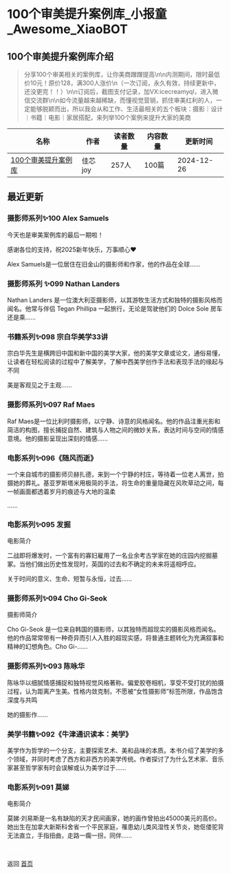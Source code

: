 # 100个审美提升案例库_小报童_Awesome_XiaoBOT

## 100个审美提升案例库介绍
> 分享100个审美相关的案例库，让你美商蹭蹭提高\n\n内测期间，限时最低价10元！原价128，满300人涨价\n（一次订阅，永久有效，持续更新中，还没更完！！）\n\n订阅后，截图支付记录，加VX:icecreamyql，进入微信交流群\n\n如今流量越来越稀缺，而懂视觉营销，抓住审美红利的人，一定能够脱颖而出，所以我会从和工作、生活最相关的五个板块：摄影｜设计｜书籍｜电影｜家居搭配，来列举100个案例来提升大家的美商  
  


|名称|作者|读者数量|内容数量|更新时间|
|---|---|---|---|---|
|[100个审美提升案例库](https://xiaobot.net/p/icecreamyql?refer=0b133df9-27dc-423b-8101-639049001c13)|佳芯joy|257人|100篇|2024-12-26|

## 最近更新
### 摄影师系列✨100 Alex Samuels

今天也是审美案例库的最后一期啦！

感谢各位的支持，祝2025新年快乐，万事顺心❤️

Alex Samuels是一位居住在旧金山的摄影师和作家，他的作品在全球......

### 摄影师系列 ✨099 Nathan Landers

Nathan Landers 是一位澳大利亚摄影师，以其游牧生活方式和独特的摄影风格而闻名。他常与伴侣 Tegan Phillipa
一起旅行，无论是驾驶他们的 Dolce Sole 房车还是乘......

### 书籍系列✨098 宗白华美学33讲

宗白华先生是横跨旧中国和新中国的美学大家，他的美学文章或论文，通俗易懂，让读者在轻松阅读的过程中了解美学，了解中西美学创作手法和表现手法的缘起与不同

美是客观见之于主观......

### 摄影师系列✨097 Raf Maes

Raf
Maes是一位比利时摄影师，以宁静、诗意的风格闻名。他的作品注重光影和简洁的构图，擅长捕捉自然、建筑与人物之间的微妙关系，表达时间与空间的情感意境。他的摄影呈现出深刻的情感......

### 电影系列✨096《随风而逝》

一个来自城市的摄影师贝赫扎德，来到一个宁静的村庄，等待着一位老人离世，拍摄她的葬礼。基亚罗斯塔米用极简的手法，将生命的重量隐藏在风吹草动之间，每一帧画面都透着岁月的痕迹与大地的温柔

......

### 电影系列✨095 发掘

电影简介

二战即将爆发时，一个富有的寡妇雇用了一名业余考古学家在她的庄园内挖掘墓冢。当他们做出历史性发现时，英国的过去和不确定的未来将遥相呼应。

关于时间的意义、生命、短暂与永恒，过去......

### 摄影师系列✨094 Cho Gi-Seok

摄影师简介

Cho Gi-Seok
是一位来自韩国的摄影师，以其独特而超现实的摄影风格而闻名。他的作品常常带有一种奇异而引人入胜的超现实感，将普通主题转化为充满叙事和精神的幻想角色。Cho
Gi-......

### 摄影师系列✨093 陈咏华

陈咏华以细腻情感捕捉和独特视觉风格著称。偏爱胶卷相机，享受不受打扰的拍摄过程，认为距离产生美。性格内敛克制，不愿被“女性摄影师”标签所限，作品饱含深度与共鸣

她的摄影作......

### 美学书籍✨092《牛津通识读本：美学》

美学作为哲学的一个分支，主要探索艺术、美和品味的本质。本书介绍了美学的多个领域，并同时考虑了西方和非西方的美学传统。作者探讨了为什么艺术家、音乐家甚至哲学家有时会误解或认为美学过于......

### 电影系列✨091 莫娣

电影简介

莫娣·刘易斯是一名有缺陷的天才民间画家，她的画作曾拍出45000美元的高价。她出生在加拿大新斯科舍省一个平民家庭，罹患幼儿类风湿性关节炎，她伛偻驼背无法直立，手指扭曲，走路一瘸一拐，同伴......


<a href="https://github.com/Reno9527/awesome-xiaobot" style="color: white; text-decoration: none;">awesome-xiaobot</a>

返回 [首页](../README.md)
